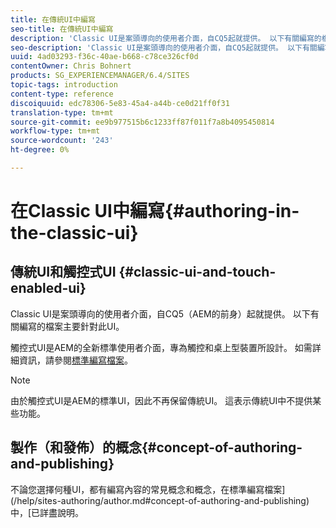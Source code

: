 ```yaml
---
title: 在傳統UI中編寫
seo-title: 在傳統UI中編寫
description: 'Classic UI是案頭導向的使用者介面，自CQ5起就提供。 以下有關編寫的檔案主要針對此UI。 觸控式UI是AEM的全新標準使用者介面，專為觸控和桌上型裝置所設計。 如需詳細資訊，請參閱標準編寫檔案。 '
seo-description: 'Classic UI是案頭導向的使用者介面，自CQ5起就提供。 以下有關編寫的檔案主要針對此UI。 觸控式UI是AEM的全新標準使用者介面，專為觸控和桌上型裝置所設計。 如需詳細資訊，請參閱標準編寫檔案。 '
uuid: 4ad03293-f36c-40ae-b668-c78ce326cf0d
contentOwner: Chris Bohnert
products: SG_EXPERIENCEMANAGER/6.4/SITES
topic-tags: introduction
content-type: reference
discoiquuid: edc78306-5e83-45a4-a44b-ce0d21ff0f31
translation-type: tm+mt
source-git-commit: ee9b977515b6c1233ff87f011f7a8b4095450814
workflow-type: tm+mt
source-wordcount: '243'
ht-degree: 0%

---
```



# 在Classic UI中編寫{#authoring-in-the-classic-ui}

## 傳統UI和觸控式UI {#classic-ui-and-touch-enabled-ui}

Classic UI是案頭導向的使用者介面，自CQ5（AEM的前身）起就提供。 以下有關編寫的檔案主要針對此UI。

觸控式UI是AEM的全新標準使用者介面，專為觸控和桌上型裝置所設計。 如需詳細資訊，請參閱[標準編寫檔案](/help/sites-authoring/author.md)。

>[!NOTE]
>
>由於觸控式UI是AEM的標準UI，因此不再保留傳統UI。 這表示傳統UI中不提供某些功能。

## 製作（和發佈）的概念{#concept-of-authoring-and-publishing}

不論您選擇何種UI，都有編寫內容的常見概念和概念，在標準編寫檔案](/help/sites-authoring/author.md#concept-of-authoring-and-publishing)中，[已詳盡說明。
